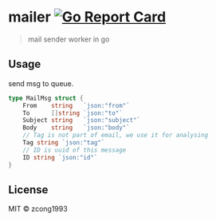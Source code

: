 # mailer [![Go Report Card](https://goreportcard.com/badge/github.com/zcong1993/mailer)](https://goreportcard.com/report/github.com/zcong1993/mailer)

> mail sender worker in go

## Usage

send msg to queue.

```go
type MailMsg struct {
	From    string   `json:"from"`
	To      []string `json:"to"`
	Subject string   `json:"subject"`
	Body    string   `json:"body"`
	// Tag is not part of email, we use it for analysing
	Tag string `json:"tag"`
	// ID is uuid of this message
	ID string `json:"id"`
}
```

## License

MIT &copy; zcong1993
